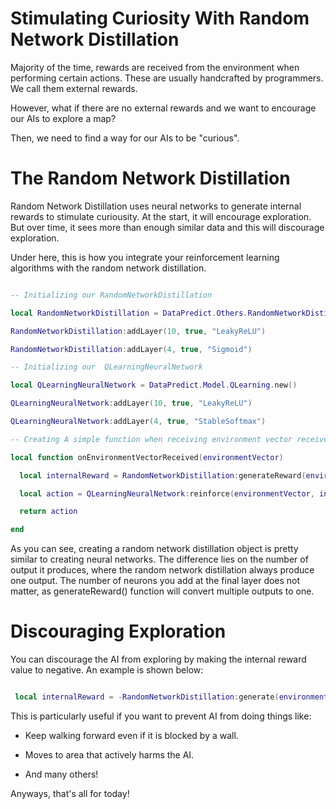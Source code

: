 # Stimulating Curiosity With Random Network Distillation

Majority of the time, rewards are received from the environment when performing certain actions. These are usually handcrafted by programmers. We call them external rewards.

However, what if there are no external rewards and we want to encourage our AIs to explore a map?

Then, we need to find a way for our AIs to be "curious".

# The Random Network Distillation

Random Network Distillation uses neural networks to generate internal rewards to stimulate curiousity. At the start, it will encourage exploration. But over time, it sees more than enough similar data and this will discourage exploration.

Under here, this is how you integrate your reinforcement learning algorithms with the random network distillation.

```lua

-- Initializing our RandomNetworkDistillation

local RandomNetworkDistillation = DataPredict.Others.RandomNetworkDistillation.new()

RandomNetworkDistillation:addLayer(10, true, "LeakyReLU")

RandomNetworkDistillation:addLayer(4, true, "Sigmoid")

-- Initializing our  QLearningNeuralNetwork

local QLearningNeuralNetwork = DataPredict.Model.QLearning.new()

QLearningNeuralNetwork:addLayer(10, true, "LeakyReLU")

QLearningNeuralNetwork:addLayer(4, true, "StableSoftmax")

-- Creating A simple function when receiving environment vector received.

local function onEnvironmentVectorReceived(environmentVector)

  local internalReward = RandomNetworkDistillation:generateReward(environmentVector)

  local action = QLearningNeuralNetwork:reinforce(environmentVector, internalReward)

  return action

end

```

As you can see, creating a random network distillation object is pretty similar to creating neural networks. The difference lies on the number of output it produces, where the random network distillation always produce one output. The number of neurons you add at the final layer does not matter, as generateReward() function will convert multiple outputs to one.

# Discouraging Exploration

You can discourage the AI from exploring by making the internal reward value to negative. An example is shown below:

```lua

 local internalReward = -RandomNetworkDistillation:generate(environmentVector)

```

This is particularly useful if you want to prevent AI from doing things like:

* Keep walking forward even if it is blocked by a wall.

* Moves to area that actively harms the AI.

* And many others!

Anyways, that's all for today!
